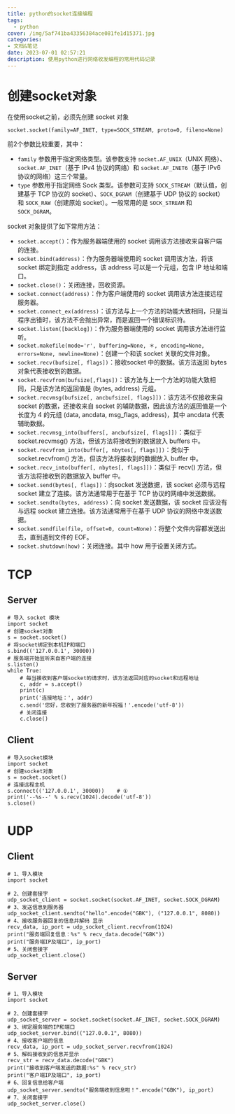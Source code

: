 ```yaml
---
title: python的socket连接编程
tags:
  - python
cover: /img/5af741ba43356384ace081fe1d15371.jpg
categories:
- 文档&笔记
date: 2023-07-01 02:57:21
description: 使用python进行网络收发编程的常用代码记录
---
```

# 创建socket对象
在使用socket之前，必须先创建 socket 对象
```
socket.socket(family=AF_INET, type=SOCK_STREAM, proto=0, fileno=None)
```
前2个参数比较重要，其中：
+ `family` 参数用于指定网络类型。该参数支持 `socket.AF_UNIX`（UNIX 网络）、`socket.AF_INET`（基于 IPv4 协议的网络）和 `socket.AF_INET6`（基于 IPv6 协议的网络）这三个常量。
+ `type` 参数用于指定网络 Sock 类型。该参数可支持 `SOCK_STREAM`（默认值，创建基于 TCP 协议的 socket）、`SOCK_DGRAM`（创建基于 UDP 协议的 socket）和 `SOCK_RAW`（创建原始 socket）。一般常用的是 `SOCK_STREAM` 和 `SOCK_DGRAM`。


socket 对象提供了如下常用方法：
+ `socket.accept()`：作为服务器端使用的 socket 调用该方法接收来自客户端的连接。
+ `socket.bind(address)`：作为服务器端使用的 socket 调用该方法，将该 socket 绑定到指定 address，该 address 可以是一个元组，包含 IP 地址和端口。
+ `socket.close()`：关闭连接，回收资源。
+ `socket.connect(address)`：作为客户端使用的 socket 调用该方法连接远程服务器。
+ `socket.connect_ex(address)`：该方法与上一个方法的功能大致相同，只是当程序出错时，该方法不会抛出异常，而是返回一个错误标识符。
+ `socket.listen([backlog])`：作为服务器端使用的 socket 调用该方法进行监听。
+ `socket.makefile(mode='r', buffering=None, ＊, encoding=None, errors=None, newline=None)`：创建一个和该 socket 关联的文件对象。
+ `socket.recv(bufsize[, flags])`：接收socket 中的数据。该方法返回 bytes 对象代表接收到的数据。
+ `socket.recvfrom(bufsize[,flags])`：该方法与上一个方法的功能大致相同，只是该方法的返回值是 (bytes, address) 元组。
+ `socket.recvmsg(bufsize[, ancbufsize[, flags]])`：该方法不仅接收来自 socket 的数据，还接收来自 socket 的辅助数据，因此该方法的返回值是一个长度为 4 的元组 (data, ancdata, msg_flags, address)，其中 ancdata 代表辅助数据。
+ `socket.recvmsg_into(buffers[, ancbufsize[, flags]])`：类似于 socket.recvmsg() 方法，但该方法将接收到的数据放入 buffers 中。
+ `socket.recvfrom_into(buffer[, nbytes[, flags]])`：类似于 socket.recvfrom() 方法，但该方法将接收到的数据放入 buffer 中。
+ `socket.recv_into(buffer[, nbytes[, flags]])`：类似于 recv() 方法，但该方法将接收到的数据放入 buffer 中。
+ `socket.send(bytes[, flags])`：向socket 发送数据，该 socket 必须与远程 socket 建立了连接。该方法通常用于在基于 TCP 协议的网络中发送数据。
+ `socket.sendto(bytes, address)`：向 socket 发送数据，该 socket 应该没有与远程 socket 建立连接。该方法通常用于在基于 UDP 协议的网络中发送数据。
+ `socket.sendfile(file, offset=0, count=None)`：将整个文件内容都发送出去，直到遇到文件的 EOF。
+ `socket.shutdown(how)`：关闭连接。其中 how 用于设置关闭方式。


# TCP
## Server
```
# 导入 socket 模块
import socket
# 创建socket对象
s = socket.socket()
# 将socket绑定到本机IP和端口
s.bind(('127.0.0.1', 30000))
# 服务端开始监听来自客户端的连接
s.listen()
while True:
    # 每当接收到客户端socket的请求时，该方法返回对应的socket和远程地址
    c, addr = s.accept()
    print(c)
    print('连接地址：', addr)
    c.send('您好，您收到了服务器的新年祝福！'.encode('utf-8'))
    # 关闭连接
    c.close()
```
## Client
```
# 导入socket模块
import socket
# 创建socket对象
s = socket.socket()
# 连接远程主机
s.connect(('127.0.0.1', 30000))    # ①
print('--%s--' % s.recv(1024).decode('utf-8'))
s.close()
```
# UDP
## Client
```
# 1、导入模块
import socket

# 2、创建套接字
udp_socket_client = socket.socket(socket.AF_INET, socket.SOCK_DGRAM)
# 3、发送信息到服务器
udp_socket_client.sendto("hello".encode("GBK"), ("127.0.0.1", 8080))
# 4、接收服务器回复的信息并解码 显示
recv_data, ip_port = udp_socket_client.recvfrom(1024)
print("服务端回复信息：%s" % recv_data.decode("GBK"))
print("服务端IP及端口", ip_port)
# 5、关闭套接字
udp_socket_client.close()

```
## Server
```
# 1、导入模块
import socket

# 2、创建套接字
udp_socket_server = socket.socket(socket.AF_INET, socket.SOCK_DGRAM)
# 3、绑定服务端的IP和端口
udp_socket_server.bind(("127.0.0.1", 8080))
# 4、接收客户端的信息
recv_data, ip_port = udp_socket_server.recvfrom(1024)
# 5、解码接收到的信息并显示
recv_str = recv_data.decode("GBK")
print("接收到客户端发送的数据:%s" % recv_str)
print("客户端IP及端口", ip_port)
# 6、回复信息给客户端
udp_socket_server.sendto("服务端收到信息啦！".encode("GBK"), ip_port)
# 7、关闭套接字
udp_socket_server.close()

```